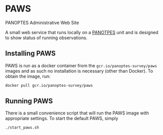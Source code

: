 # PAWS
PANOPTES Administrative Web Site

A small web service that runs locally on a [PANOTPES](https://projectpanoptes.org) unit and is designed
to show status of running observations.

## Installing PAWS

PAWS is run as a docker container from the `gcr.io/panoptes-survey/paws` images and as such
no installation is necessary (other than Docker). To obtain the image, run:

```bash
docker pull gcr.io/panoptes-survey/paws
```

## Running PAWS

There is a small convenience script that will run the PAWS image with appropriate settings. To
start the default PAWS, simply

```bash
./start_paws.sh
```
